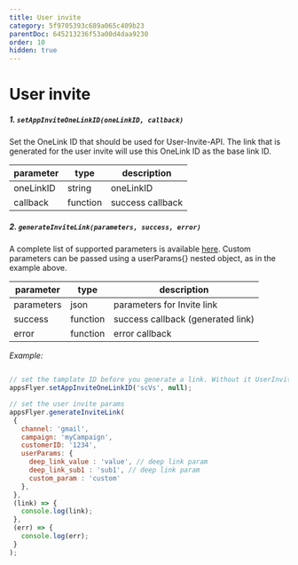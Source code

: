```yaml
---
title: User invite
category: 5f9705393c689a065c409b23
parentDoc: 645213236f53a00d4daa9230
order: 10
hidden: true
---
```


# User invite


##### 1. `setAppInviteOneLinkID(oneLinkID, callback)`

Set the OneLink ID that should be used for User-Invite-API.
The link that is generated for the user invite will use this OneLink ID as the base link ID.

| parameter       | type     | description               |
| ----------      |----------|------------------         |
| oneLinkID       | string   | oneLinkID                 |
| callback        | function | success callback          |
 
 
 ##### 2. `generateInviteLink(parameters, success, error)`
 A complete list of supported parameters is available [here](https://support.appsflyer.com/hc/en-us/articles/115004480866-User-Invite-Tracking). Custom parameters can be passed using a userParams{} nested object, as in the example above.


| parameter       | type     | description                      |
| ----------      |----------|------------------                |
| parameters      | json     | parameters for Invite link       |
| success         | function | success callback (generated link)|
| error           | function | error callback                   |
 
 

*Example:*

```javascript

// set the tamplate ID before you generate a link. Without it UserInvite won't work.
appsFlyer.setAppInviteOneLinkID('scVs', null);

// set the user invite params
appsFlyer.generateInviteLink(
 {
   channel: 'gmail',
   campaign: 'myCampaign',
   customerID: '1234',
   userParams: {
     deep_link_value : 'value', // deep link param
     deep_link_sub1 : 'sub1', // deep link param
     custom_param : 'custom'
   },
 },
 (link) => {
   console.log(link);
 },
 (err) => {
   console.log(err);
 }
);
```
